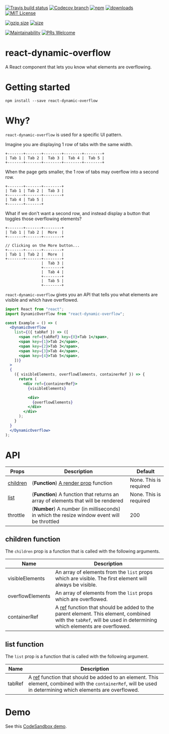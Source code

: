 [![Travis build status][travis-badge]][travis-build]
[![Codecov branch][codecov-badge]][codecov]
[![npm][npm-badge]][npm-version]
[![downloads][downloads-badge]][npmcharts]
[![MIT License][license-badge]][license]

[![gzip size][gzip-badge]][unpkg]
[![size][size-badge]][unpkg]

[![Maintainability][code-climate-badge]][code-climate]
[![PRs Welcome][pull-request-badge]](http://makeapullrequest.com)

# react-dynamic-overflow
A React component that lets you know what elements are overflowing.

# Getting started
```shell
npm install --save react-dynamic-overflow
```

# Why?
`react-dynamic-overflow` is used for a specific UI pattern.

Imagine you are displaying 1 row of tabs with the same width.

```
+-------+-------+--------+--------+--------+
| Tab 1 | Tab 2 |  Tab 3 |  Tab 4 |  Tab 5 |
+-------+-------+--------+--------+--------+
```

When the page gets smaller, the 1 row of tabs may overflow into a second row.

```
+-------+-------+--------+
| Tab 1 | Tab 2 |  Tab 3 |
+-------+-------+--------+
| Tab 4 | Tab 5 |
+-------+-------+
```

What if we don't want a second row, and instead display a button that toggles those overflowing elements?

```
+-------+-------+--------+
| Tab 1 | Tab 2 |  More  |
+-------+-------+--------+

// Clicking on the More button...
+-------+-------+--------+
| Tab 1 | Tab 2 |  More  |
+-------+-------+--------+
                |  Tab 3 |
                +--------+
                |  Tab 4 |
                +--------+
                |  Tab 5 |
                +--------+
```

`react-dynamic-overflow` gives you an API that tells you what elements are visible and which have overflowed.

```jsx
import React from "react";
import DynamicOverflow from "react-dynamic-overflow";

const Example = () => (
  <DynamicOverflow
    list={({ tabRef }) => ([
      <span ref={tabRef} key={0}>Tab 1</span>,
      <span key={1}>Tab 2</span>,
      <span key={2}>Tab 3</span>,
      <span key={3}>Tab 4</span>,
      <span key={4}>Tab 5</span>,
    ])}
  >
  {
    ({ visibleElements, overflowElements, containerRef }) => {
      return (
        <div ref={containerRef}>
          {visibleElements}

          <div>
            {overflowElements}
          </div>
        </div>
      );
    }
  }
  </DynamicOverflow>
);
```

# API

| Props | Description | Default |
| ----- | ----------- | ------- |
| [children](#children-function) | (**Function**) [A render prop](https://reactjs.org/docs/render-props.html) function | None. This is required |
| [list](#list-function) | (**Function**) A function that returns an array of elements that will be rendered | None. This is required |
| throttle | (**Number**) A number (in milliseconds) in which the resize window event will be throttled | 200 |

## children function
The `children` prop is a function that is called with the following arguments.

| Name | Description |
| ---- | ----------- |
| visibleElements | An array of elements from the `list` props which are visible. The first element will always be visible. |
| overflowElements | An array of elements from the `list` props which are overflowed. |
| containerRef | A [ref](https://reactjs.org/docs/refs-and-the-dom.html) function that should be added to the parent element. This element, combined with the `tabRef`, will be used in determining which elements are overflowed. |

## list function
The `list` prop is a function that is called with the following argument.

| Name | Description |
| ---- | ----------- |
| tabRef | A [ref](https://reactjs.org/docs/refs-and-the-dom.html) function that should be added to an element. This element, combined with the `containerRef`, will be used in determining which elements are overflowed. |

# Demo
See this [CodeSandbox demo]().

[codecov]: https://codecov.io/gh/newyork-anthonyng/react-dynamic-overflow
[codecov-badge]: https://img.shields.io/codecov/c/github/newyork-anthonyng/react-dynamic-overflow/master.svg
[code-climate]: https://codeclimate.com/github/newyork-anthonyng/react-dynamic-overflow/maintainability
[code-climate-badge]: https://api.codeclimate.com/v1/badges/faefec967ef40a030c3e/maintainability
[downloads-badge]: https://img.shields.io/npm/dm/react-dynamic-overflow.svg?style=flat-square
[license]: https://github.com/newyork-anthonyng/react-dynamic-overflow/blob/master/LICENSE
[license-badge]: https://img.shields.io/npm/l/react-dynamic-overflow.svg?style=flat-square
[npmcharts]: https://npmcharts.com/compare/react-dynamic-overflow
[npm-version]:https://www.npmjs.com/package/react-dynamic-overflow
[npm-badge]: https://img.shields.io/npm/v/react-dynamic-overflow.svg?style=flat-square
[pull-request-badge]: https://img.shields.io/badge/PRs-welcome-brightgreen.svg?style=flat-square
[travis-badge]: https://travis-ci.org/newyork-anthonyng/react-dynamic-overflow.svg?branch=master
[travis-build]: https://travis-ci.org/newyork-anthonyng/react-dynamic-overflow
[gzip-badge]: http://img.badgesize.io/https://unpkg.com/react-dynamic-overflow?compression=gzip&label=gzip%20size&style=flat-square
[size-badge]: http://img.badgesize.io/https://unpkg.com/react-dynamic-overflow?label=size&style=flat-square
[unpkg]: https://unpkg.com/react-dynamic-overflow
